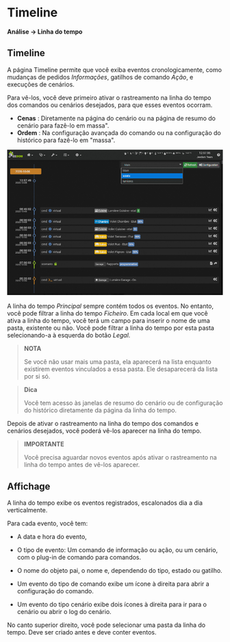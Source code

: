 # Timeline
**Análise → Linha do tempo**

## Timeline

A página Timeline permite que você exiba eventos cronologicamente, como mudanças de pedidos *Informações*, gatilhos de comando *Ação*, e execuções de cenários.

Para vê-los, você deve primeiro ativar o rastreamento na linha do tempo dos comandos ou cenários desejados, para que esses eventos ocorram.

- **Cenas** : Diretamente na página do cenário ou na página de resumo do cenário para fazê-lo em massa".
- **Ordem** : Na configuração avançada do comando ou na configuração do histórico para fazê-lo em "massa".

![Cronograma](images/timeline_intro.jpg)

A linha do tempo *Principal* sempre contém todos os eventos. No entanto, você pode filtrar a linha do tempo *Ficheiro*. Em cada local em que você ativa a linha do tempo, você terá um campo para inserir o nome de uma pasta, existente ou não.
Você pode filtrar a linha do tempo por esta pasta selecionando-a à esquerda do botão *Legal*.

> **NOTA**
>
> Se você não usar mais uma pasta, ela aparecerá na lista enquanto existirem eventos vinculados a essa pasta. Ele desaparecerá da lista por si só.

> **Dica**
>
> Você tem acesso às janelas de resumo do cenário ou de configuração do histórico diretamente da página da linha do tempo.

Depois de ativar o rastreamento na linha do tempo dos comandos e cenários desejados, você poderá vê-los aparecer na linha do tempo.

> **IMPORTANTE**
>
> Você precisa aguardar novos eventos após ativar o rastreamento na linha do tempo antes de vê-los aparecer.

## Affichage

A linha do tempo exibe os eventos registrados, escalonados dia a dia verticalmente.

Para cada evento, você tem:

- A data e hora do evento,
- O tipo de evento: Um comando de informação ou ação, ou um cenário, com o plug-in de comando para comandos.
- O nome do objeto pai, o nome e, dependendo do tipo, estado ou gatilho.

- Um evento do tipo de comando exibe um ícone à direita para abrir a configuração do comando.
- Um evento do tipo cenário exibe dois ícones à direita para ir para o cenário ou abrir o log do cenário.

No canto superior direito, você pode selecionar uma pasta da linha do tempo. Deve ser criado antes e deve conter eventos.
